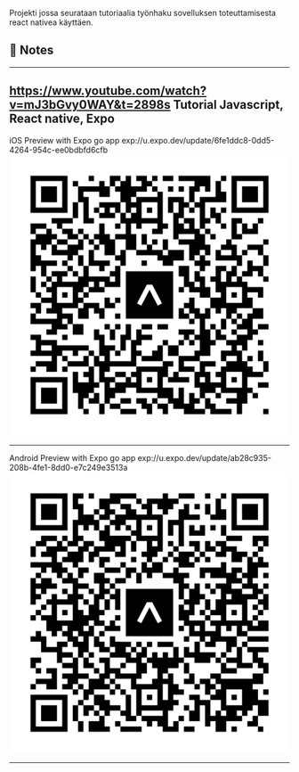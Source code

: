 Projekti jossa seurataan tutoriaalia työnhaku sovelluksen toteuttamisesta react nativea käyttäen.


## 📝 Notes
------------------------------------------------------------
https://www.youtube.com/watch?v=mJ3bGvy0WAY&t=2898s Tutorial
Javascript, React native, Expo
------------------------------------------------------------

iOS Preview with Expo go app
exp://u.expo.dev/update/6fe1ddc8-0dd5-4264-954c-ee0bdbfd6cfb
![Qr_iOs](./preview/eas-update_ios.png)

------------------------------------------------------------

Android Preview with Expo go app
exp://u.expo.dev/update/ab28c935-208b-4fe1-8dd0-e7c249e3513a
![Qr_Android](./preview/eas-update_android.png)

------------------------------------------------------------